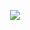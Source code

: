 <p align="center">
  <img src="https://capsule-render.vercel.app/api?type=waving&height=200&color=009FBD&text=Welcome%20To%20My%20Profile&descAlign=55&descAlignY=60&fontColor=ffffff"/>
</p>
